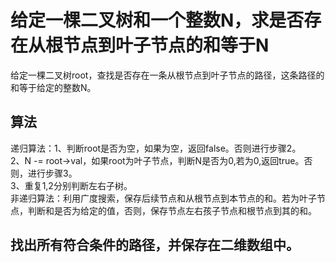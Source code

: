 # 给定一棵二叉树和一个整数N，求是否存在从根节点到叶子节点的和等于N
给定一棵二叉树root，查找是否存在一条从根节点到叶子节点的路径，这条路径的和等于给定的整数N。  
## 算法
递归算法：1、判断root是否为空，如果为空，返回false。否则进行步骤2。  
		  2、N -= root->val，如果root为叶子节点，判断N是否为0,若为0,返回true。否则，进行步骤3。  
		  3、重复1,2分别判断左右子树。  
非递归算法：利用广度搜索，保存后续节点和从根节点到本节点的和。若为叶子节点，判断和是否为给定的值，否则，保存节点左右孩子节点和根节点到其的和。  

## 找出所有符合条件的路径，并保存在二维数组中。

